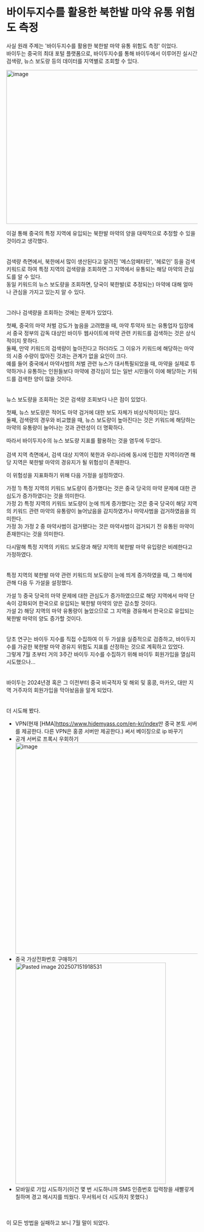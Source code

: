 # 바이두지수를 활용한 북한발 마약 유통 위험도 측정
사실 원래 주제는 '바이두지수를 활용한 북한발 마약 유통 위험도 측정' 이었다.  
바이두는 중국의 최대 포털 플랫폼으로, 바이두지수를 통해 바이두에서 이루어진 실시간 검색량, 뉴스 보도량 등의 데이터를 지역별로 조회할 수 있다.  

<img width="800" height="404" alt="image" src="https://github.com/user-attachments/assets/6033316b-36ac-4afe-9129-0fa47b3826ac" >

이걸 통해 중국의 특정 지역에 유입되는 북한발 마약의 양을 대략적으로 추정할 수 있을 것이라고 생각했다.  
<br>
<br>
검색량 측면에서, 북한에서 많이 생산된다고 알려진 '메스암페타민', '헤로인' 등을 검색 키워드로 하여 특정 지역의 검색량을 조회하면 그 지역에서 유통되는 해당 마약의 관심도를 알 수 있다.  
동일 키워드의 뉴스 보도량을 조회하면, 당국이 북한발(로 추정되는) 마약에 대해 얼마나 관심을 가지고 있는지 알 수 있다.  
<br>
<br>
그러나 검색량을 조회하는 것에는 문제가 있었다. 

첫째, 중국의 마약 처벌 강도가 높음을 고려했을 때, 마약 투약자 또는 유통업자 입장에서 중국 정부의 감독 대상인 바이두 웹사이트에 마약 관련 키워드를 검색하는 것은 상식적이지 못하다.  
둘째, 만약 키워드의 검색량이 높아진다고 하더라도 그 이유가 키워드에 해당하는 마약의 시중 수량이 많아진 것과는 관계가 없을 요인이 크다.  
예를 들어 중국에서 마약사범의 처벌 관련 뉴스가 대서특필되었을 때, 마약을 실제로 투약하거나 유통하는 인원들보다 마약에 경각심이 있는 일반 시민들이 이에 해당하는 키워드를 검색한 양이 많을 것이다.  
<br>
<br>
뉴스 보도량을 조회하는 것은 검색량 조회보다 나은 점이 있었다.  

첫째, 뉴스 보도량은 적어도 마약 검거에 대한 보도 자체가 비상식적이지는 않다.  
둘째, 검색량의 경우와 비교했을 때, 뉴스 보도량이 높아진다는 것은 키워드에 해당하는 마약의 유통량이 늘어나는 것과 관련성이 더 명확하다.  

따라서 바이두지수의 뉴스 보도량 지표를 활용하는 것을 염두에 두었다.
<br>
<br>
검색 지역 측면에서, 검색 대상 지역이 북한과 우리나라에 동시에 인접한 지역이라면 해당 지역은 북한발 마약의 경유지가 될 위험성이 존재한다.  

이 위험성을 지표화하기 위해 다음 가정을 설정하였다.  

가정 1) 특정 지역의 키워드 보도량이 증가했다는 것은 중국 당국의 마약 문제에 대한 관심도가 증가하였다는 것을 의미한다.  
가정 2) 특정 지역의 키워드 보도량이 눈에 띄게 증가했다는 것은 중국 당국이 해당 지역의 키워드 관련 마약의 유통량이 늘어났음을 감지하였거나 마약사범을 검거하였음을 의미한다.  
가정 3) 가정 2 중 마약사범이 검거됐다는 것은 마약사범이 검거되기 전 유통된 마약이 존재한다는 것을 의미한다.  

다시말해 특정 지역의 키워드 보도량과 해당 지역의 북한발 마약 유입량은 비례한다고 가정하였다.  
<br>
<br>
특정 지역의 북한발 마약 관련 키워드의 보도량이 눈에 띄게 증가하였을 때, 그 해석에 관해 다음 두 가설을 설정했다.  

가설 1) 중국 당국의 마약 문제에 대한 관심도가 증가하였으므로 해당 지역에서 마약 단속이 강화되어 한국으로 유입되는 북한발 마약의 양은 감소할 것이다.  
가설 2) 해당 지역의 마약 유통량이 늘었으므로 그 지역을 경유해서 한국으로 유입되는 북한발 마약의 양도 증가할 것이다.  
<br>
<br>
당초 연구는 바이두 지수를 직접 수집하여 이 두 가설을 실증적으로 검증하고, 바이두지수를 가공한 북한발 마약 경유지 위험도 지표를 산정하는 것으로 계획하고 있었다.  
그렇게 7월 초부터 거의 3주간 바이두 지수를 수집하기 위해 바이두 회원가입을 열심히 시도했으나...  
<br>
<br>
바이두는 2024년경 혹은 그 이전부터 중국 비국적자 및 해외 및 홍콩, 마카오, 대만 지역 거주자의 회원가입을 막아놨음을 알게 되었다.  
<br>
<br>
더 시도해 봤다.
* VPN(현재 [HMA]<https://www.hidemyass.com/en-kr/index>만 중국 본토 서버를 제공한다. 다른 VPN은 홍콩 서버만 제공한다.) 써서 베이징으로 ip 바꾸기
* 공개 서버로 프록시 우회하기
  <img width="781" height="555" alt="image" src="https://github.com/user-attachments/assets/e77ee636-1ba4-487b-a23e-d6f48ea7ea68" />
* 중국 가상전화번호 구매하기
  <img width="396" height="581" alt="Pasted image 202507151918531" src="https://github.com/user-attachments/assets/7be6be14-744e-4679-89a6-e0ad264206be" />  
* 모바일로 가입 시도하기(이건 몇 번 시도하니까 SMS 인증번호 입력창을 새빨갛게 칠하며 경고 메시지를 띄웠다. 무서워서 더 시도하지 못했다.)  
<br>
<br>
이 모든 방법을 실패하고 보니 7월 말이 되었다.
